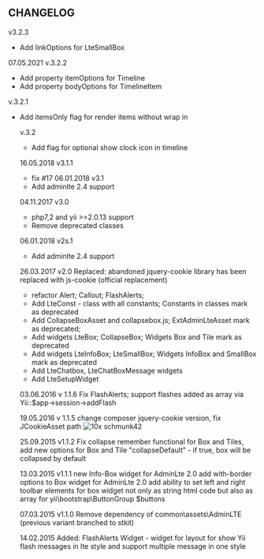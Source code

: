 CHANGELOG
---------
v3.2.3
- Add linkOptions for LteSmallBox

07.05.2021
v.3.2.2
- Add property itemOptions for Timeline
- Add property bodyOptions for TimelineItem

v.3.2.1
- Add itemsOnly flag for render items without wrap in <ul class="timeline">

v.3.2
  - Add flag for optional show clock icon in timeline

16.05.2018 v3.1.1
  - fix #17
06.01.2018 v3.1
  - Add adminlte 2.4 support

04.11.2017 v3.0
 - php7,2 and yii >=2.0.13 support
 - Remove deprecated classes

 06.01.2018 v2s.1
   - Add adminlte 2.4 support

26.03.2017 v2.0
 Replaced: abandoned jquery-cookie library has been replaced with js-cookie (official replacement)
 - refactor Alert; Callout; FlashAlerts; 
 - Add LteConst - class with all constants; Constants in classes mark as deprecated
 - Add CollapseBoxAsset and collapsebox.js; ExtAdminLteAsset mark as deprecated;
 - Add widgets LteBox; CollapseBox;  Widgets Box and Tile mark as deprecated
 - Add widgets LteInfoBox; LteSmallBox; Widgets InfoBox and SmallBox mark as deprecated
 - Add LteChatbox, LteChatBoxMessage widgets
 - Add LteSetupWidget
 
 
 03.06.2016  v 1.1.6 Fix FlashAlerts; support flashes added as array via Yii::$app->session->addFlash
 
 19.05.2016 v 1.1.5 change composer jquery-cookie version, fix JCookieAsset path ![10x schmunk42](https://github.com/Insolita/yii2-adminlte-widgets/commit/6f99a85c83616621e23fd8ad60d95b2d43cd9f30)
 
25.09.2015 v1.1.2 Fix collapse remember functional for Box and Tiles,
                  add new options for Box and Tile "collapseDefault" - if true, box will be collapsed by default
                  
 13.03.2015 v1.1.1 new Info-Box widget for AdminLte 2.0
            add with-border options to Box widget for AdminLte 2.0
            add ability to set left and right toolbar elements for box widget not only as string html code but also as array for yii\bootstrap\ButtonGroup $buttons

07.03.2015 v1.1.0 Remove dependency of common\assets\AdminLTE (previous variant branched to stkit)

14.02.2015 Added: FlashAlerts Widget - widget for layout for show Yii flash messages in lte style and support multiple message in one style





